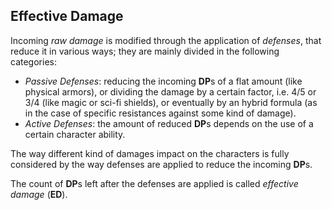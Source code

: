 ## Effective Damage

Incoming *raw damage* is modified through the application of *defenses*, 
that reduce it in various ways; they are mainly divided in the following categories:

- *Passive Defenses*: reducing the incoming **DP**s of a flat amount (like physical armors),
  or dividing the damage by a certain factor, i.e. 4/5 or 3/4 (like magic or sci-fi shields),
  or eventually by an hybrid formula (as in the case of specific resistances against some
  kind of damage).
- *Active Defenses*: the amount of reduced **DP**s depends on the use of a certain
  character ability. 

The way different kind of damages impact on the characters is fully considered by the way
defenses are applied to reduce the incoming **DP**s.

The count of **DP**s left after the defenses are applied is called 
*effective damage* (**ED**).

